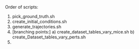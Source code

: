 Order of scripts:

1) pick_ground_truth.sh
2) create_initial_conditions.sh
3) generate_trajectories.sh
4) [branching points:]
   a) create_dataset_tables_vary_mice.sh
   b) create_Dataset_tables_vary_perts.sh
5) 